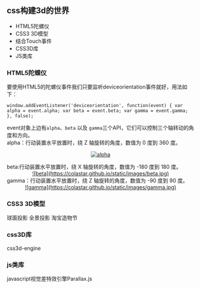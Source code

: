 ## css构建3d的世界

- HTML5陀螺仪  
- CSS3 3D模型  
- 结合Touch事件  
- CSS3D库  
- JS类库  
### HTML5陀螺仪

要使用HTML5的陀螺仪事件我们只要监听deviceorientation事件就好，用法如下：
```
window.addEventListener('deviceorientation', function(event) { var alpha = event.alpha; var beta = event.beta; var gamma = event.gamma; }, false);
```
event对象上边有```alpha```、```beta``` 以及 ```gamma```三个API，它们可以控制三个轴转动的角度和方向。  
alpha：行动装置水平放置时，绕 Z 轴旋转的角度，数值为 0 度到 360 度。  <div align="center">
<a data-fancybox title="" href="https://colastar.github.io/static/images/alpha.jpg">![alpha](https://colastar.github.io/static/images/alpha.jpg)</a>
</div>
beta:行动装置水平放置时，绕 X 轴旋转的角度，数值为 -180 度到 180 度。
<div align="center">
<a data-fancybox title="" href="https://colastar.github.io/static/images/beta.jpg">![beta](https://colastar.github.io/static/images/beta.jpg)</a>
</div>
gamma：行动装置水平放置时，绕 Z 轴旋转的角度，数值为 -90 度到 90 度。
<div align="center">
<a data-fancybox title="" href="https://colastar.github.io/static/images/gamma.jpg">![gamma](https://colastar.github.io/static/images/gamma.jpg)</a>
</div>

### CSS3 3D模型
球面投影
全景投影
淘宝造物节

### css3D库
css3d-engine
### js类库
javascript视觉差特效引擎Parallax.js


